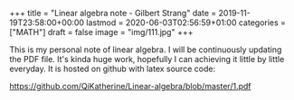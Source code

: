 +++
title = "Linear algebra note - Gilbert Strang"
date = 2019-11-19T23:58:00+00:00
lastmod = 2020-06-03T02:56:59+01:00
categories = ["MATH"]
draft = false
image = "img/111.jpg"
+++

This is my personal note of linear algebra. I will be continuously updating the
PDF file. It's kinda huge work, hopefully I can achieving it little by little
everyday. It is hosted on github with latex source code:

<https://github.com/QiKatherine/Linear-algebra/blob/master/1.pdf>
